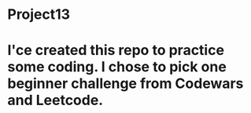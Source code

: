 # Project13
# I'ce created this repo to practice some coding. I chose to pick one beginner challenge from Codewars and Leetcode.